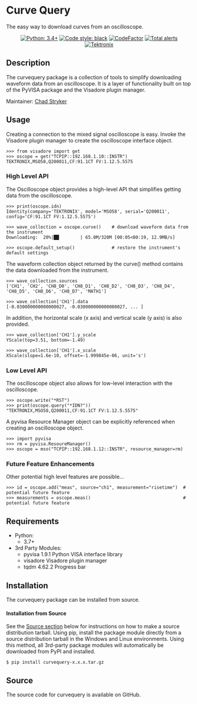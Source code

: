 
# Curve Query

The easy way to download curves from an oscilloscope.

<p align="center">
<a href="https://www.python.org"><img alt="Python: 3.4+" src="https://img.shields.io/badge/Python-3.4+-Green.svg"></a>
<a href="https://github.com/psf/black"><img alt="Code style: black" src="https://img.shields.io/badge/code%20style-black-000000.svg"></a>
<a href="https://www.codefactor.io/repository/github/tektronix/curvequery"><img src="https://www.codefactor.io/repository/github/tektronix/curvequery/badge" alt="CodeFactor" /></a>
<a href="https://lgtm.com/projects/g/tektronix/curvequery/alerts/"><img alt="Total alerts" src="https://img.shields.io/lgtm/alerts/g/tektronix/curvequery.svg?logo=lgtm&logoWidth=18"/></a>
<a href="https://github.com/tektronix"><img alt="Tektronix" src="https://tektronix.github.io/media/TEK-opensource_badge.svg"></a> 
</p>

## Description

The curvequery package is a collection of tools to simplify downloading waveform data from an oscilloscope.
It is a layer of functionality built on top of the PyVISA package and the Visadore plugin manager.

Maintainer: [Chad Stryker](https://github.com/cwstryker)


## Usage

Creating a connection to the mixed signal oscilloscope is easy.
Invoke the Visadore plugin manager to create the oscilloscope interface object.

    >>> from visadore import get
    >>> oscope = get("TCPIP::192.168.1.10::INSTR")
    TEKTRONIX,MSO58,Q200011,CF:91.1CT FV:1.12.5.5575
    
### High Level API

The Oscilloscope object provides a high-level API that simplifies getting data from the oscilloscope.

    >>> print(oscope.idn)
    Identity(company='TEKTRONIX', model='MSO58', serial='Q200011', config='CF:91.1CT FV:1.12.5.5575')
    
    >>> wave_collection = oscope.curve()    # download waveform data from the instrument
    Downloading:  20%|██        | 65.0M/320M [00:05<00:19, 12.9MB/s]

    >>> oscope.default_setup()              # restore the instrument's default settings

The waveform collection object returned by the curve() method contains the data downloaded from the instrument.

    >>> wave_collection.sources
    ['CH1', 'CH2', 'CH8_D0', 'CH8_D1', 'CH8_D2', 'CH8_D3', 'CH8_D4', 'CH8_D5', 'CH8_D6', 'CH8_D7', 'MATH1']
    
    >>> wave_collection['CH1'].data
    [-0.030000000000000027, -0.030000000000000027, ... ]
    
In addition, the horizontal scale (x axis) and vertical scale (y axis) is also provided.
    
    >>> wave_collection['CH1'].y_scale
    YScale(top=3.51, bottom=-1.49)
    
    >>> wave_collection['CH1'].x_scale
    XScale(slope=1.6e-10, offset=-1.999845e-06, unit='s')

### Low Level API

The oscilloscope object also allows for low-level interaction with the oscilloscope.

    >>> oscope.write("*RST")
    >>> print(oscope.query("*IDN?"))
    "TEKTRONIX,MSO58,Q200011,CF:91.1CT FV:1.12.5.5575"
    
A pyvisa Resource Manager object can be explicitly referenced when creating an oscilloscope object.

    >>> import pyvisa
    >>> rm = pyvisa.ResoureManager()
    >>> oscope = mso("TCPIP::192.168.1.12::INSTR", resource_manager=rm)
    
### Future Feature Enhancements

Other potential high level features are possible...

    >>> id = oscope.add("meas", source="ch1", measurement="risetime")  # potential future feature
    >>> measurements = oscope.meas()                                   # potential future feature

## Requirements

- Python: 
    - 3.7+
- 3rd Party Modules:
    - pyvisa 1.9.1      Python VISA interface library
    - visadore          Visadore plugin manager
    - tqdm 4.62.2       Progress bar

## Installation

The curvequery package can be installed from source.

#### Installation from Source

See the [Source section](#source-section) below for instructions on how to make a source distribution tarball.
Using pip, install the package module directly from a source distribution tarball in the Windows and Linux environments.
Using this method, all 3rd-party package modules will automatically be downloaded from PyPI and installed.

    $ pip install curvequery-x.x.x.tar.gz

## <a name="source-section"></a>Source

The source code for curvequery is available on GitHub.

